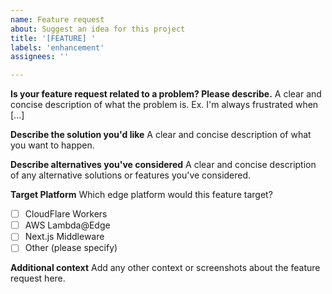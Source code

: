 ```yaml
---
name: Feature request
about: Suggest an idea for this project
title: '[FEATURE] '
labels: 'enhancement'
assignees: ''

---
```


**Is your feature request related to a problem? Please describe.**
A clear and concise description of what the problem is. Ex. I'm always frustrated when [...]

**Describe the solution you'd like**
A clear and concise description of what you want to happen.

**Describe alternatives you've considered**
A clear and concise description of any alternative solutions or features you've considered.

**Target Platform**
Which edge platform would this feature target?
- [ ] CloudFlare Workers
- [ ] AWS Lambda@Edge  
- [ ] Next.js Middleware
- [ ] Other (please specify)

**Additional context**
Add any other context or screenshots about the feature request here.

